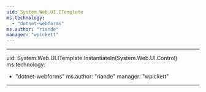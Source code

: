 ```yaml
---
uid: System.Web.UI.ITemplate
ms.technology: 
  - "dotnet-webforms"
ms.author: "riande"
manager: "wpickett"
---
```


---
uid: System.Web.UI.ITemplate.InstantiateIn(System.Web.UI.Control)
ms.technology: 
  - "dotnet-webforms"
ms.author: "riande"
manager: "wpickett"
---
